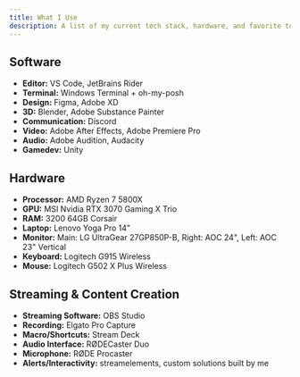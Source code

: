 ```yaml
---
title: What I Use
description: A list of my current tech stack, hardware, and favorite tools for development and content creation.
---
```


## Software

- **Editor:** VS Code, JetBrains Rider
- **Terminal:** Windows Terminal + oh-my-posh
- **Design:** Figma, Adobe XD
- **3D:** Blender, Adobe Substance Painter
- **Communication:** Discord
- **Video:** Adobe After Effects, Adobe Premiere Pro
- **Audio:** Adobe Audition, Audacity
- **Gamedev:** Unity

## Hardware

- **Processor:** AMD Ryzen 7 5800X
- **GPU:** MSI Nvidia RTX 3070 Gaming X Trio
- **RAM:** 3200 64GB Corsair
- **Laptop:** Lenovo Yoga Pro 14"
- **Monitor:** Main: LG UltraGear 27GP850P-B, Right: AOC 24", Left: AOC 23" Vertical
- **Keyboard:** Logitech G915 Wireless
- **Mouse:** Logitech G502 X Plus Wireless

## Streaming & Content Creation

- **Streaming Software:** OBS Studio
- **Recording:** Elgato Pro Capture
- **Macro/Shortcuts:** Stream Deck
- **Audio Interface:** RØDECaster Duo
- **Microphone:** RØDE Procaster
- **Alerts/Interactivity:** streamelements, custom solutions built by me
